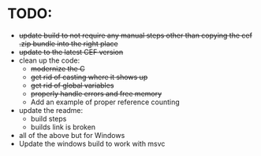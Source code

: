 # TODO:
 - ~~update build to not require any manual steps other than
   copying the cef .zip bundle into the right place~~
 - ~~update to the latest CEF version~~
 - clean up the code:
    - ~~modernize the C~~
    - ~~get rid of casting where it shows up~~
    - ~~get rid of global variables~~
    - ~~properly handle errors and free memory~~
    - Add an example of proper reference counting
 - update the readme:
    - build steps
    - builds link is broken
 - all of the above but for Windows
 - Update the windows build to work with msvc


